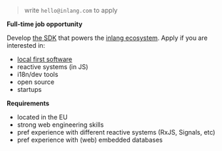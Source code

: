 > write `hello@inlang.com` to apply

**Full-time job opportunity**

Develop [the SDK](https://inlang.com/documentation) that powers the [inlang ecosystem](https://inlang.com/c/apps). Apply if you are interested in:


- [local first software](https://www.inkandswitch.com/local-first/)
- reactive systems (in JS)
- i18n/dev tools
- open source
- startups
    
**Requirements**

- located in the EU
- strong web engineering skills 
- pref experience with different reactive systems (RxJS, Signals, etc)
- pref experience with (web) embedded databases
